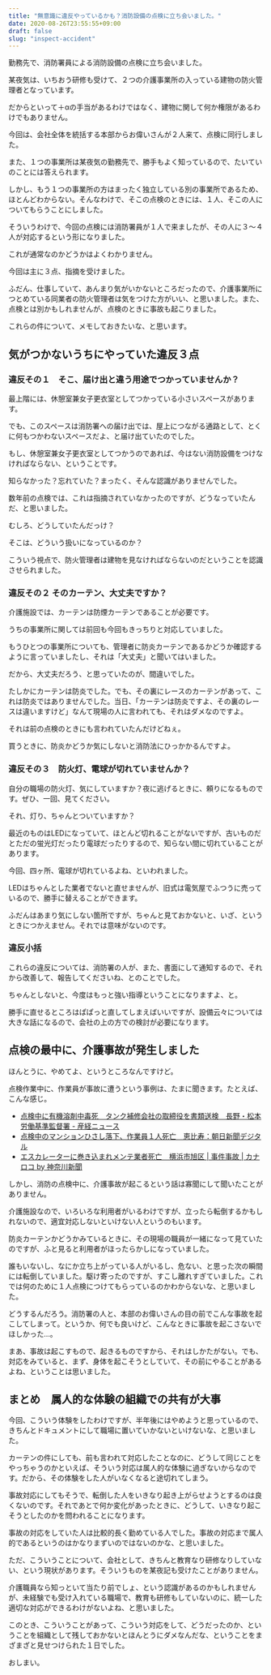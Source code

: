 ```yaml
---
title: "無意識に違反やっているかも？消防設備の点検に立ち会いました。"
date: 2020-08-26T23:55:55+09:00
draft: false
slug: "inspect-accident"
---
```


勤務先で、消防署員による消防設備の点検に立ち会いました。

某夜気は、いちおう研修も受けて、２つの介護事業所の入っている建物の防火管理者となっています。

だからといって＋αの手当があるわけではなく、建物に関して何か権限があるわけでもありません。

今回は、会社全体を統括する本部からお偉いさんが２人来て、点検に同行しました。

また、１つの事業所は某夜気の勤務先で、勝手もよく知っているので、たいていのことには答えられます。

しかし、もう１つの事業所の方はまったく独立している別の事業所であるため、ほとんどわからない。そんなわけで、そこの点検のときには、１人、そこの人についてもらうことにしました。

そういうわけで、今回の点検には消防署員が１人で来ましたが、その人に３〜４人が対応するという形になりました。

これが通常なのかどうかはよくわかりません。

今回は主に３点、指摘を受けました。

ふだん、仕事していて、あんまり気がいかないところだったので、介護事業所につとめている同業者の防火管理者は気をつけた方がいい、と思いました。また、点検とは別かもしれませんが、点検のときに事故も起こりました。

これらの件について、メモしておきたいな、と思います。

気がつかないうちにやっていた違反３点
----

### 違反その１　そこ、届け出と違う用途でつかっていませんか？

最上階には、休憩室兼女子更衣室としてつかっている小さいスペースがあります。

でも、このスペースは消防署への届け出では、屋上につながる通路として、とくに何もつかわないスペースだよ、と届け出ていたのでした。

もし、休憩室兼女子更衣室としてつかうのであれば、今はない消防設備をつけなければならない、ということです。

知らなかった？忘れていた？まったく、そんな認識がありませんでした。

数年前の点検では、これは指摘されていなかったのですが、どうなっていたんだ、と思いました。

むしろ、どうしていたんだっけ？

そこは、どういう扱いになっているのか？

こういう視点で、防火管理者は建物を見なければならないのだということを認識させられました。

### 違反その２ そのカーテン、大丈夫ですか？

介護施設では、カーテンは防煙カーテンであることが必要です。

うちの事業所に関しては前回も今回もきっちりと対応していました。

もうひとつの事業所についても、管理者に防炎カーテンであるかどうか確認するように言っていましたし、それは「大丈夫」と聞いてはいました。

だから、大丈夫だろう、と思っていたのが、間違いでした。

たしかにカーテンは防炎でした。でも、その裏にレースのカーテンがあって、これは防炎ではありませんでした。当日、「カーテンは防炎ですよ、その裏のレースは違いますけど」なんて現場の人に言われても、それはダメなのですよ。

それは前の点検のときにも言われていたんだけどねぇ。

買うときに、防炎かどうか気にしないと消防法にひっかかるんですよ。

### 違反その３　防火灯、電球が切れていませんか？

自分の職場の防火灯、気にしていますか？夜に逃げるときに、頼りになるものです。ぜひ、一回、見てください。

それ、灯り、ちゃんとついていますか？

最近のものはLEDになっていて、ほとんど切れることがないですが、古いものだとただの蛍光灯だったり電球だったりするので、知らない間に切れていることがあります。

今回、四ヶ所、電球が切れているよね、といわれました。

LEDはちゃんとした業者でないと直せませんが、旧式は電気屋でふつうに売っているので、勝手に替えることができます。

ふだんはあまり気にしない箇所ですが、ちゃんと見ておかないと、いざ、というときにつかえません。それでは意味がないのです。

### 違反小括

これらの違反については、消防署の人が、また、書面にして通知するので、それから改善して、報告してくださいね、とのことでした。

ちゃんとしないと、今度はもっと強い指導ということになりますよ、と。

勝手に直せるところはぱぱっと直してしまえばいいですが、設備云々については大きな話になるので、会社の上の方での検討が必要になります。

点検の最中に、介護事故が発生しました
----

ほんとうに、やめてよ、というところなんですけど。

点検作業中に、作業員が事故に遭うという事例は、たまに聞きます。たとえば、こんな感じ。

- [点検中に有機溶剤中毒死　タンク補修会社の取締役を書類送検　長野・松本労働基準監督署 - 産経ニュース](https://www.sankei.com/affairs/news/180307/afr1803070009-n1.html)
- [点検中のマンションひさし落下、作業員１人死亡　恵比寿：朝日新聞デジタル](https://www.asahi.com/articles/ASN1W4F27N1WUTIL014.html)
- [エスカレーターに巻き込まれメンテ業者死亡　横浜市旭区 | 事件事故 | カナロコ by 神奈川新聞](https://www.kanaloco.jp/article/entry-297447.html)

しかし、消防の点検中に、介護事故が起こるという話は寡聞にして聞いたことがありません。

介護施設なので、いろいろな利用者がいるわけですが、立ったら転倒するかもしれないので、適宜対応しないといけない人というのもいます。

防炎カーテンかどうかみているときに、その現場の職員が一緒になって見ていたのですが、ふと見ると利用者がほったらかしになっていました。

誰もいないし、なにか立ち上がっている人がいるし、危ない、と思った次の瞬間には転倒していました。駆け寄ったのですが、すこし離れすぎていました。これでは何のために１人点検につけてもらっているのかわからないな、と思いました。

どうするんだろう。消防署の人と、本部のお偉いさんの目の前でこんな事故を起こしてしまって。というか、何でも良いけど、こんなときに事故を起こさないでほしかった…。

まあ、事故は起こすもので、起きるものですから、それはしかたがない。でも、対応をみていると、まず、身体を起こそうとしていて、その前にやることがあるよね、ということは思いました。

まとめ　属人的な体験の組織での共有が大事
----

今回、こういう体験をしたわけですが、半年後にはやめようと思っているので、きちんとドキュメントにして職場に置いていかないといけないな、と思いました。

カーテンの件にしても、前も言われて対応したことなのに、どうして同じことをやっちゃうのかといえば、そういう対応は属人的な体験に過ぎないからなのです。だから、その体験をした人がいなくなると途切れてしまう。

事故対応にしてもそうで、転倒した人をいきなり起き上がらせようとするのは良くないのです。それであとで何か変化があったときに、どうして、いきなり起こそうとしたのかを問われることになります。

事故の対応をしていた人は比較的長く勤めている人でした。事故の対応まで属人的であるというのはかなりまずいのではないのかな、と思いました。

ただ、こういうことについて、会社として、きちんと教育なり研修なりしていない、という現状があります。そういうものを某夜記も受けたことがありません。

介護職員なら知っといて当たり前でしょ、という認識があるのかもしれませんが、未経験でも受け入れている職場で、教育も研修もしていないのに、統一した適切な対応ができるわけがないよね、と思いました。

このとき、こういうことがあって、こういう対応をして、どうだったのか、ということを組織として残しておかないとほんとうにダメなんだな、ということをまざまざと見せつけられた１日でした。

おしまい。

